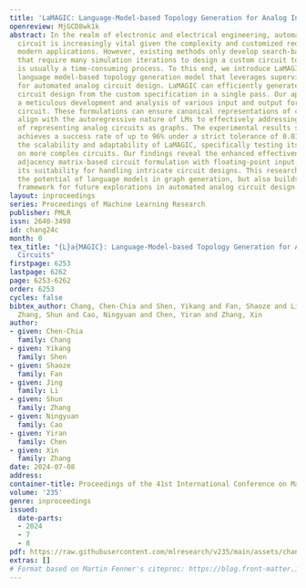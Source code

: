 ```yaml
---
title: 'LaMAGIC: Language-Model-based Topology Generation for Analog Integrated Circuits'
openreview: MjGCD8wk1k
abstract: In the realm of electronic and electrical engineering, automation of analog
  circuit is increasingly vital given the complexity and customized requirements of
  modern applications. However, existing methods only develop search-based algorithms
  that require many simulation iterations to design a custom circuit topology, which
  is usually a time-consuming process. To this end, we introduce LaMAGIC, a pioneering
  language model-based topology generation model that leverages supervised finetuning
  for automated analog circuit design. LaMAGIC can efficiently generate an optimized
  circuit design from the custom specification in a single pass. Our approach involves
  a meticulous development and analysis of various input and output formulations for
  circuit. These formulations can ensure canonical representations of circuits and
  align with the autoregressive nature of LMs to effectively addressing the challenges
  of representing analog circuits as graphs. The experimental results show that LaMAGIC
  achieves a success rate of up to 96% under a strict tolerance of 0.01. We also examine
  the scalability and adaptability of LaMAGIC, specifically testing its performance
  on more complex circuits. Our findings reveal the enhanced effectiveness of our
  adjacency matrix-based circuit formulation with floating-point input, suggesting
  its suitability for handling intricate circuit designs. This research not only demonstrates
  the potential of language models in graph generation, but also builds a foundational
  framework for future explorations in automated analog circuit design.
layout: inproceedings
series: Proceedings of Machine Learning Research
publisher: PMLR
issn: 2640-3498
id: chang24c
month: 0
tex_title: "{L}a{MAGIC}: Language-Model-based Topology Generation for Analog Integrated
  Circuits"
firstpage: 6253
lastpage: 6262
page: 6253-6262
order: 6253
cycles: false
bibtex_author: Chang, Chen-Chia and Shen, Yikang and Fan, Shaoze and Li, Jing and
  Zhang, Shun and Cao, Ningyuan and Chen, Yiran and Zhang, Xin
author:
- given: Chen-Chia
  family: Chang
- given: Yikang
  family: Shen
- given: Shaoze
  family: Fan
- given: Jing
  family: Li
- given: Shun
  family: Zhang
- given: Ningyuan
  family: Cao
- given: Yiran
  family: Chen
- given: Xin
  family: Zhang
date: 2024-07-08
address:
container-title: Proceedings of the 41st International Conference on Machine Learning
volume: '235'
genre: inproceedings
issued:
  date-parts:
  - 2024
  - 7
  - 8
pdf: https://raw.githubusercontent.com/mlresearch/v235/main/assets/chang24c/chang24c.pdf
extras: []
# Format based on Martin Fenner's citeproc: https://blog.front-matter.io/posts/citeproc-yaml-for-bibliographies/
---
```

